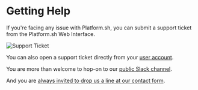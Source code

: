 # Getting Help

If you're facing any issue with Platform.sh, you can submit a support ticket from the Platform.sh Web Interface.

![Support Ticket](/images/support-ticket.png)

You can also open a support ticket directly from your [user account](https://accounts.platform.sh/support).

You are more than welcome to hop-on to our [public Slack channel](https://chat.platform.sh/).

And you are [always invited to drop us a line at our contact form](https://platform.sh/contact/#form).
